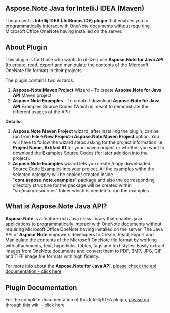 ﻿## **Aspose.Note Java for IntelliJ IDEA (Maven)**

The project is **Intellij IDEA (JetBrains IDE) plugin** that enables you to programmatically interact with OneNote documents without requiring Microsoft Office OneNote having installed on the server.

## **About** **Plugin**

This plugin is for those who wants to utilize / use **Aspose.Note for Java API** (to create, read, export and manipulate the contents of the Microsoft OneNote file format) in their projects.  

The plugin contains two wizards:

1.  **Aspose-Note Maven Project** Wizard - To create **Aspose.Note for Java API** Maven project
2.  **Aspose.Note Examples** - To create / download **Aspose.Note for Java API** Examples Source Codes (Which is meant to demonstrate the different usages of the API)

**Details:**

1.  **Aspose.Note Maven Project** wizard, after installing the plugin, can be run from **File->New Project->Aspose.Note Maven Project** option. You will have to follow the wizard steps asking for the project information i.e **Project Name, Artifact ID** for your maven project or whether you want to download the Examples Source Codes (for later addition into the project).
2.  **Aspose.Note Examples** wizard lets you create /copy downloaded Source Code Examples into your project. All the examples withn the selected category will be copied/ created inside "**com.aspose.note.examples**" package and also the corresponding directory structure for the package will be created within "src/main/resources" folder which is needed to run the examples.

## What is Aspose.Note Java API?

**Aspose.Note** is a feature-rich Java class library that enables java applications to programmatically interact with OneNote documents without requiring Microsoft Office OneNote having installed on the server. The Java API of **Aspose.Note** empowers developers to Create, Read, Export and Manipulate the contents of the Microsoft OneNote file format by working with attachments, text, hyperlinks, tables, tags and text styles. Easily extract images from OneNote documents and convert them to PDF, BMP, JPG, GIF and TIFF image file formats with high fidelity.

For more info about the **Aspose.Note for Java API**, [please check the api documentation - click here](http://www.aspose.com/java/onenote-component.aspx)

## Plugin Documentation

For the complete documentation of this Intellij IDEA plugin, [please go through this wiki - click here]()
